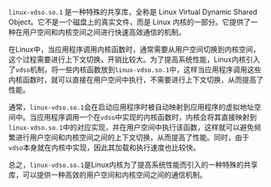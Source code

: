 
`linux-vdso.so.1` 是一种特殊的共享库，全称是 Linux Virtual Dynamic Shared Object。它不是一个磁盘上的真实文件，而是 Linux 内核的一部分。它提供了一种在用户空间和内核空间之间进行快速高效通信的机制。

在Linux中，当应用程序调用内核函数时，通常需要从用户空间切换到内核空间，这个过程需要进行上下文切换，开销比较大。为了提高系统性能，Linux内核引入了`vdso`机制，将一些内核函数放到`linux-vdso.so.1`中，这样当应用程序调用这些内核函数时，就可以直接在用户空间中执行，不需要进行上下文切换，从而提高了性能。

通常，`linux-vdso.so.1`会在启动应用程序时被自动映射到应用程序的虚拟地址空间中。当应用程序调用一个在`vdso`中实现的内核函数时，内核会将其直接映射到`linux-vdso.so.1`中的对应实现，并在用户空间中执行该函数，这样就可以避免频繁进行用户空间和内核空间之间的上下文切换，从而提高了性能。同时，由于`vdso`本身就在内核中实现，因此其加载和执行速度也比较快。

总之，`linux-vdso.so.1`是Linux内核为了提高系统性能而引入的一种特殊的共享库，可以提供一种高效的用户空间和内核空间之间的通信机制。